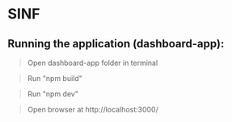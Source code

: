 # SINF

## Running the application (dashboard-app):

> Open dashboard-app folder in terminal

> Run "npm build"

> Run "npm dev"

> Open browser at http://localhost:3000/
